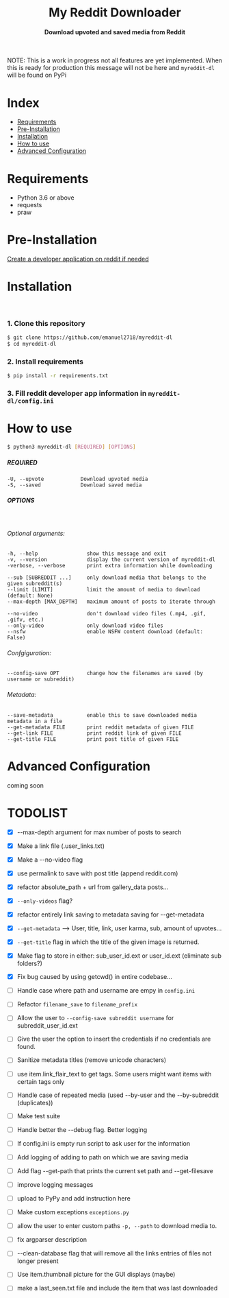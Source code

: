 <div align="center">
<h1>My Reddit Downloader</h1>
<h4>Download upvoted and saved media from Reddit</h4>
</div>

&nbsp; 

NOTE: This is a work in progress not all features are yet implemented. When this is ready for production this message will not be here and `myreddit-dl` will be found on PyPi

# Index

* [Requirements](#requirments)
* [Pre-Installation](#pre-installation)
* [Installation](#installation)
* [How to use](#how-to-use)
* [Advanced Configuration](#advanced-configuration)


# Requirements

- Python 3.6 or above
- requests
- praw

# Pre-Installation

[Create a developer application on reddit if needed](https://github.com/emanuel2718/myreddit-dl/blob/master/PRE_INSTALL.md)



# Installation

&nbsp; 

### 1. Clone this repository
```sh
$ git clone https://github.com/emanuel2718/myreddit-dl
$ cd myreddit-dl
```

### 2. Install requirements
```sh
$ pip install -r requirements.txt
```

### 3. Fill reddit developer app information in `myreddit-dl/config.ini`


# How to use
```sh
$ python3 myreddit-dl [REQUIRED] [OPTIONS]
```

##### REQUIRED

    -U, --upvote            Download upvoted media
    -S, --saved             Download saved media


##### OPTIONS

&nbsp; 

###### Optional arguments:
    -h, --help                show this message and exit
    -v, --version             display the current version of myreddit-dl
    -verbose, --verbose       print extra information while downloading

    --sub [SUBREDDIT ...]     only download media that belongs to the given subreddit(s)
    --limit [LIMIT]           limit the amount of media to download (default: None)
    --max-depth [MAX_DEPTH]   maximum amount of posts to iterate through

    --no-video                don't download video files (.mp4, .gif, .gifv, etc.)
    --only-video              only download video files
    --nsfw                    enable NSFW content download (default: False)
    
###### Confgiguration:
    --config-save OPT         change how the filenames are saved (by username or subreddit)

###### Metadata:
    --save-metadata           enable this to save downloaded media metadata in a file
    --get-metadata FILE       print reddit metadata of given FILE
    --get-link FILE           print reddit link of given FILE
    --get-title FILE          print post title of given FILE

# Advanced Configuration

coming soon

# TODOLIST
- [x] --max-depth argument for max number of posts to search
- [x] Make a link file (.user_links.txt)
- [x] Make a --no-video flag
- [x] use permalink to save with post title (append reddit.com)
- [x] refactor absolute_path + url from gallery_data posts...
- [x] `--only-videos` flag?
- [x] refactor entirely link saving to metadata saving for --get-metadata
- [x] `--get-metadata` --> User, title, link, user karma, sub, amount of upvotes...
- [x] `--get-title` flag in which the title of the given image is returned.
- [x] Make flag to store in either: sub_user_id.ext or user_id.ext (eliminate sub folders?)
- [x] Fix bug caused by using getcwd() in entire codebase...
- [ ] Handle case where path and username are empy in `config.ini`
- [ ] Refactor `filename_save` to `filename_prefix`
- [ ] Allow the user to `--config-save subreddit username` for subreddit_user_id.ext
- [ ] Give the user the option to insert the credentials if no credentials are found.
- [ ] Sanitize metadata titles (remove unicode characters)
- [ ] use item.link_flair_text to get tags. Some users might want items with certain tags only
- [ ] Handle case of repeated media (used --by-user and the --by-subreddit (duplicates))
- [ ] Make test suite
- [ ] Handle better the --debug flag. Better logging
- [ ] If config.ini is empty run script to ask user for the information
- [ ] Add logging of adding to path on which we are saving media
- [ ] Add flag --get-path that prints the current set path and --get-filesave
- [ ] improve logging messages
- [ ] upload to PyPy and add instruction here
- [ ] Make custom exceptions `exceptions.py`
- [ ] allow the user to enter custom paths `-p, --path` to download media to.
- [ ] fix argparser description
- [ ] --clean-database flag that will remove all the links entries of files not longer present
- [ ] Use item.thumbnail picture for the GUI displays (maybe)
- [ ] make a last_seen.txt file and include the item that was last downloaded

